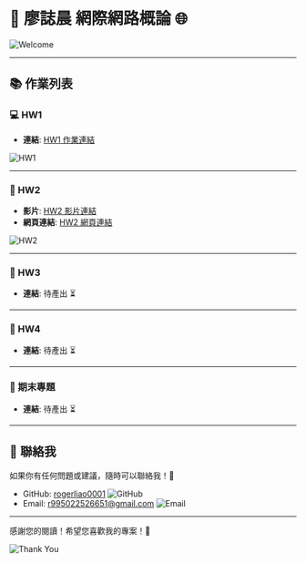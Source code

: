 # 🌟 廖誌晨 網際網路概論 🌐

![Welcome](https://media2.giphy.com/media/v1.Y2lkPTc5MGI3NjExMWUzdXkwczB3NGhqN2FmcGtubjM5d3h1aG5jczZiazNlOWxoc3d2bCZlcD12MV9naWZzX3NlYXJjaCZjdD1n/26tOZ42Mg6pbTUPHW/200.webp) <!-- 加入歡迎的 GIF -->

---

## 📚 作業列表

### 💻 HW1
- **連結**: [HW1 作業連結](https://rogerliao0001.github.io/Web-113/hw1) 

![HW1](https://media3.giphy.com/media/v1.Y2lkPTc5MGI3NjExdnc3MjhmNHVlNjVpazdnYjRuODZtamhwY29hOXV1bDd4Ymc5bmp5OCZlcD12MV9naWZzX3NlYXJjaCZjdD1n/WoWm8YzFQJg5i/200.webp) <!-- HW1 相關的 GIF -->

---

### 🎥 HW2
- **影片**: [HW2 影片連結](https://www.youtube.com/watch?v=oxUqo_JTftI) 
- **網頁連結**: [HW2 網頁連結](https://rogerliao0001.github.io/Web-113) 

![HW2](https://media1.giphy.com/media/v1.Y2lkPTc5MGI3NjExMnV2dDFncjFvNGF3dGx5MnVidHJwaWh4eWExMGs1YmJrb3YxZXUxcSZlcD12MV9naWZzX3NlYXJjaCZjdD1n/bGgsc5mWoryfgKBx1u/giphy.webp) <!-- HW2 相關的 GIF -->

---

### 📄 HW3
- **連結**: 待產出 ⏳

---

### 📄 HW4
- **連結**: 待產出 ⏳

---

### 🎉 期末專題
- **連結**: 待產出 ⏳

---

## 🤝 聯絡我
如果你有任何問題或建議，隨時可以聯絡我！💬

- GitHub: [rogerliao0001](https://github.com/rogerliao0001) ![GitHub](https://img.shields.io/badge/GitHub-Profile-black?logo=github)
- Email: [r995022526651@gmail.com](mailto:r995022526651@gmail.com) ![Email](https://img.shields.io/badge/Email-Contact-blue?logo=gmail)

---

感謝您的閱讀！希望您喜歡我的專案！🎈

![Thank You](https://media2.giphy.com/media/v1.Y2lkPTc5MGI3NjExaXJ1dGt3bXpkdnd1cm51aTRyd3l2Yzc5bGs0cmdjbmJ5ejU5cnA1ciZlcD12MV9pbnRlcm5hbF9naWZfYnlfaWQmY3Q9Zw/Dg4TxjYikCpiGd7tYs/giphy.webp) <!-- 感謝的 GIF -->
